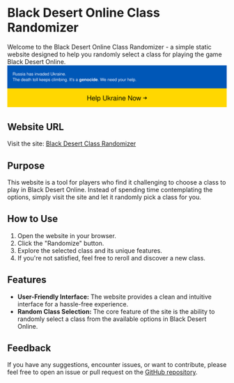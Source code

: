 # Black Desert Online Class Randomizer

Welcome to the Black Desert Online Class Randomizer - a simple static website designed to help you randomly select a class for playing the game Black Desert Online.
[![SWUbanner](https://raw.githubusercontent.com/vshymanskyy/StandWithUkraine/main/banner2-direct.svg)](https://github.com/vshymanskyy/StandWithUkraine/blob/main/docs/README.md)

## Website URL

Visit the site: [Black Desert Class Randomizer](https://cr.mranykey.com/)

## Purpose

This website is a tool for players who find it challenging to choose a class to play in Black Desert Online. Instead of spending time contemplating the options, simply visit the site and let it randomly pick a class for you.

## How to Use

1. Open the website in your browser.
2. Click the "Randomize" button.
3. Explore the selected class and its unique features.
4. If you're not satisfied, feel free to reroll and discover a new class.

## Features

- **User-Friendly Interface:** The website provides a clean and intuitive interface for a hassle-free experience.
- **Random Class Selection:** The core feature of the site is the ability to randomly select a class from the available options in Black Desert Online.

## Feedback

If you have any suggestions, encounter issues, or want to contribute, please feel free to open an issue or pull request on the [GitHub repository](https://github.com/yourusername/BlackDesertClassRandomizer).
